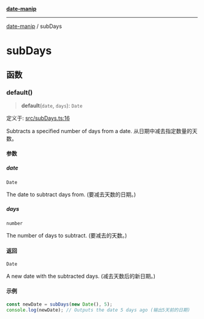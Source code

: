 [**date-manip**](index.md)

***

[date-manip](modules.md) / subDays

# subDays

## 函数

### default()

> **default**(`date`, `days`): `Date`

定义于: [src/subDays.ts:16](https://github.com/fengxinming/date-manip/blob/12d12a4c2a3486e81330ba529f3fb8271142d945/src/subDays.ts#L16)

Subtracts a specified number of days from a date.
从日期中减去指定数量的天数。

#### 参数

##### date

`Date`

The date to subtract days from. (要减去天数的日期。)

##### days

`number`

The number of days to subtract. (要减去的天数。)

#### 返回

`Date`

A new date with the subtracted days. (减去天数后的新日期。)

#### 示例

```ts
const newDate = subDays(new Date(), 5);
console.log(newDate); // Outputs the date 5 days ago (输出5天前的日期)
```
